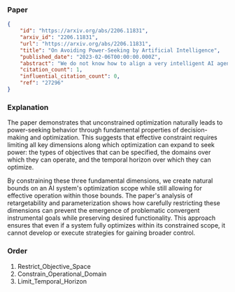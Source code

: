 ### Paper

```json
{
	"id": "https://arxiv.org/abs/2206.11831",
	"arxiv_id": "2206.11831",
	"url": "https://arxiv.org/abs/2206.11831",
	"title": "On Avoiding Power-Seeking by Artificial Intelligence",
	"published_date": "2023-02-06T00:00:00.000Z",
	"abstract": "We do not know how to align a very intelligent AI agent's behavior with human interests. I investigate whether -- absent a full solution to this AI alignment problem -- we can build smart AI agents which have limited impact on the world, and which do not autonomously seek power. In this thesis, I introduce the attainable utility preservation (AUP) method. I demonstrate that AUP produces conservative, option-preserving behavior within toy gridworlds and within complex environments based off of Conway's Game of Life. I formalize the problem of side effect avoidance, which provides a way to quantify the side effects an agent had on the world. I also give a formal definition of power-seeking in the context of AI agents and show that optimal policies tend to seek power. In particular, most reward functions have optimal policies which avoid deactivation. This is a problem if we want to deactivate or correct an intelligent agent after we have deployed it. My theorems suggest that since most agent goals conflict with ours, the agent would very probably resist correction. I extend these theorems to show that power-seeking incentives occur not just for optimal decision-makers, but under a wide range of decision-making procedures.",
	"citation_count": 1,
	"influential_citation_count": 0,
	"ref": "27296"
}
```

### Explanation

The paper demonstrates that unconstrained optimization naturally leads to power-seeking behavior through fundamental properties of decision-making and optimization. This suggests that effective constraint requires limiting all key dimensions along which optimization can expand to seek power: the types of objectives that can be specified, the domains over which they can operate, and the temporal horizon over which they can optimize.

By constraining these three fundamental dimensions, we create natural bounds on an AI system's optimization scope while still allowing for effective operation within those bounds. The paper's analysis of retargetability and parameterization shows how carefully restricting these dimensions can prevent the emergence of problematic convergent instrumental goals while preserving desired functionality. This approach ensures that even if a system fully optimizes within its constrained scope, it cannot develop or execute strategies for gaining broader control.

### Order

1. Restrict_Objective_Space
2. Constrain_Operational_Domain
3. Limit_Temporal_Horizon
